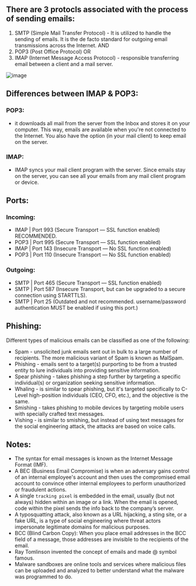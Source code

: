 ## There are 3 protocls associated with the process of sending emails:
1. SMTP (Simple Mail Transfer Protocol) - It is utilized to handle the sending of emails. It is the de facto standard for outgoing email transmissions across the Internet.
 AND  
2. POP3 (Post Office Protocol) OR
4. IMAP (Internet Message Access Protocol) - responsible transferring email between a client and a mail server.

![image](https://github.com/Darwish-md/TryHackMe/assets/72353586/3170bbf0-d393-4b7e-9eb3-e4898f96eaa2)

## Differences between IMAP & POP3:
### POP3:
- it downloads all mail from the server from the Inbox and stores it on your computer. This way, emails are available when you're not connected to the Internet. You also have the option (in your mail client) to keep email on the server.
### IMAP:
- IMAP syncs your mail client program with the server. Since emails stay on the server, you can see all your emails from any mail client program or device.

## Ports:
### Incoming:
- IMAP | Port 993 (Secure Transport   — SSL function enabled) RECOMMENDED.
- POP3 | Port 995 (Secure Transport   — SSL function enabled)
- IMAP | Port 143 (Insecure Transport — No SSL function enabled)
- POP3 | Port 110 (Insecure Transport — No SSL function enabled)
### Outgoing:
- SMTP | Port 465 (Secure Transport — SSL function enabled)
- SMTP | Port 587 (Insecure Transport, but can be upgraded to a secure connection using STARTTLS).
- SMTP | Port 25 (Outdated and not recommended. username/password authentication MUST be enabled if using this port.)

## Phishing:
Different types of malicious emails can be classified as one of the following:
- Spam - unsolicited junk emails sent out in bulk to a large number of recipients. The more malicious variant of Spam is known as MalSpam.
- Phishing -  emails sent to a target(s) purporting to be from a trusted entity to lure individuals into providing sensitive information. 
- Spear phishing - takes phishing a step further by targeting a specific individual(s) or organization seeking sensitive information.  
- Whaling - is similar to spear phishing, but it's targeted specifically to C-Level high-position individuals (CEO, CFO, etc.), and the objective is the same. 
- Smishing - takes phishing to mobile devices by targeting mobile users with specially crafted text messages. 
- Vishing - is similar to smishing, but instead of using text messages for the social engineering attack, the attacks are based on voice calls.
  
## Notes:
- The syntax for email messages is known as the Internet Message Format (IMF).
- A BEC (Business Email Compromise) is when an adversary gains control of an internal employee's account and then uses the compromised email account to convince other internal employees to perform unauthorized or fraudulent actions.
- A single `tracking pixel` is embedded in the email, usually (but not always) hidden within an image or a link. When the email is opened, code within the pixel sends the info back to the company’s server. 
- A typosquatting attack, also known as a URL hijacking, a sting site, or a fake URL, is a type of social engineering where threat actors impersonate legitimate domains for malicious purposes.
- BCC (Blind Carbon Copy):  When you place email addresses in the BCC field of a message, those addresses are invisible to the recipients of the email. 
- Ray Tomlinson invented the concept of emails and made @ symbol famous.
- Malware sandboxes are online tools and services where malicious files can be uploaded and analyzed to better understand what the malware was programmed to do. 
